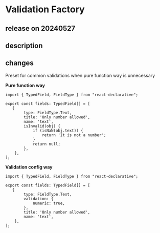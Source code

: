# Validation Factory

## release on 20240527
## description
## changes
Preset for common validations when pure function way is unnecessary

<strong>Pure function way</strong>

    import { TypedField, FieldType } from "react-declarative";

    export const fields: TypedField[] = [
       {
            type: FieldType.Text,
            title: 'Only number allowed',
            name: 'text',
            isInvalid(obj) {
                if (isNaN(obj.text)) {
                    return 'It is not a number';
                }
                return null;
            },
        },
    ];

<strong>Validation config way</strong>

    import { TypedField, FieldType } from "react-declarative";

    export const fields: TypedField[] = [
       {
            type: FieldType.Text,
            validation: {
                numeric: true,
            },
            title: 'Only number allowed',
            name: 'text',
        },
    ];


